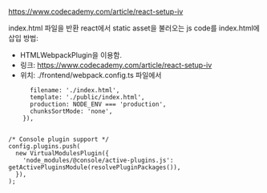https://www.codecademy.com/article/react-setup-iv

index.html 파일을 반환 
react에서 static asset을 불러오는 js code를 index.html에 삽입 
방법: 
- HTMLWebpackPlugin을 이용함. 
- 링크: https://www.codecademy.com/article/react-setup-iv
- 위치: ./frontend/webpack.config.ts 파일에서 
```    new HtmlWebpackPlugin({
      filename: './index.html',
      template: './public/index.html',
      production: NODE_ENV === 'production',
      chunksSortMode: 'none',
    }),
```
```

/* Console plugin support */
config.plugins.push(
  new VirtualModulesPlugin({
    'node_modules/@console/active-plugins.js': getActivePluginsModule(resolvePluginPackages()),
  }),
);

```
